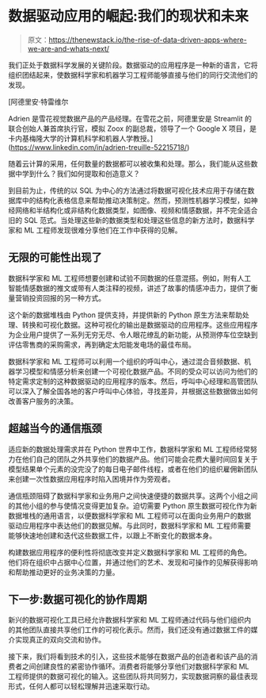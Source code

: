 # 数据驱动应用的崛起:我们的现状和未来

> 原文：<https://thenewstack.io/the-rise-of-data-driven-apps-where-we-are-and-whats-next/>

我们正处于数据科学发展的关键阶段。数据驱动的应用程序是一种新的语言，它将组织团结起来，使数据科学家和机器学习工程师能够直接与他们的同行交流他们的发现。

 [阿德里安·特雷维尔

Adrien 是雪花视觉数据产品的产品经理。在雪花之前，阿德里安是 Streamlit 的联合创始人兼首席执行官，模拟 Zoox 的副总裁，领导了一个 Google X 项目，是卡内基梅隆大学的计算机科学和机器人学教授。](https://www.linkedin.com/in/adrien-treuille-52215718/) 

随着云计算的采用，任何数量的数据都可以被收集和处理。那么，我们能从这些数据中学到什么？我们如何提取和创造意义？

到目前为止，传统的以 SQL 为中心的方法通过将数据可视化技术应用于存储在数据库中的结构化表格信息来帮助推动决策制定。然而，预测性机器学习模型，如神经网络和半结构化或非结构化数据类型，如图像、视频和情感数据，并不完全适合旧的 SQL 范式。当处理这些新的数据类型和处理这些信息的新方法时，数据科学家和 ML 工程师发现很难分享他们在工作中获得的见解。

## 无限的可能性出现了

数据科学家和 ML 工程师想要创建和试验不同数据的任意混搭。例如，附有人工智能情感数据的推文或带有人类注释的视频，讲述了故事的情感冲击力，提供了衡量营销投资回报的另一种方式。

这个新的数据堆栈由 Python 提供支持，并提供新的 Python 原生方法来帮助处理、转换和可视化数据。这种可视化的输出是数据驱动的应用程序。这些应用程序为企业用户提供了一系列无穷无尽、令人眼花缭乱的新功能，从预测停车位空缺到评估零售商的采购需求，再到确定太阳能发电场的最佳布局。

数据科学家和 ML 工程师可以利用一个组织的呼叫中心，通过混合音频数据、机器学习模型和情感分析来创建一个可视化数据产品。不同的受众可以访问为他们的特定需求定制的这种数据驱动的应用程序的版本。然后，呼叫中心经理和高管团队可以深入了解全国各地的客户呼叫中心体验，寻找差异，并根据这些数据做出如何改善客户服务的决策。

## **超越当今的通信瓶颈**

适应新的数据处理需求并在 Python 世界中工作，数据科学家和 ML 工程师经常努力在他们自己的团队之外共享他们的数据产品。他们可能会花费大量时间回复关于模型结果单个元素的没完没了的每日电子邮件线程，或者在他们的组织雇佣新团队来创建一次性数据应用程序时陷入困境并作为旁观者。

通信瓶颈阻碍了数据科学家和业务用户之间快速便捷的数据共享。这两个小组之间的其他小组的参与使情况变得更加复杂。迫切需要 Python 原生数据可视化作为新数据堆栈的通用语言，以便数据科学家和 ML 工程师可以在面向业务用户的数据驱动应用程序中表达他们的数据见解。与此同时，数据科学家和 ML 工程师需要能够快速地创建和迭代这些数据工件，以跟上不断变化的数据本身。

构建数据应用程序的便利性将彻底改变并定义数据科学家和 ML 工程师的角色。他们将在组织中占据中心位置，并通过他们的艺术、发现和可操作的见解获得影响和帮助推动更好的业务决策的力量。

## **下一步:数据可视化的协作周期**

新兴的数据可视化工具已经允许数据科学家和 ML 工程师通过代码与他们组织内的其他团队直接共享他们工作的可视化表示。然而，我们还没有通过数据工件的媒介实现真正的双向交流和协作。

接下来，我们将看到技术的引入，这些技术能够在数据产品的创造者和该产品的消费者之间创建良性的紧密协作循环。消费者将能够分享他们对数据科学家和 ML 工程师提供的数据可视化的输入。这些团队将共同努力，实现数据洞察的最佳表现形式，任何人都可以轻松理解并迅速采取行动。

<svg xmlns:xlink="http://www.w3.org/1999/xlink" viewBox="0 0 68 31" version="1.1"><title>Group</title> <desc>Created with Sketch.</desc></svg>